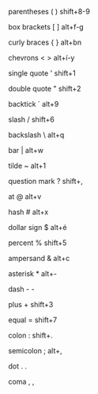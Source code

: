 parentheses ( ) shift+8-9

box brackets [ ] alt+f-g

curly braces { } alt+bn

chevrons < > alt+í-y

single quote ' shift+1

double quote " shift+2

backtick ´ alt+9

slash / shift+6

backslash \ alt+q

bar | alt+w

tilde ~ alt+1

question mark ? shift+,

at @ alt+v

hash # alt+x

dollar sign $ alt+é

percent % shift+5

ampersand & alt+c

asterisk * alt+-

dash - -

plus + shift+3

equal = shift+7

colon : shift+.

semicolon ; alt+,

dot . .

coma , ,

